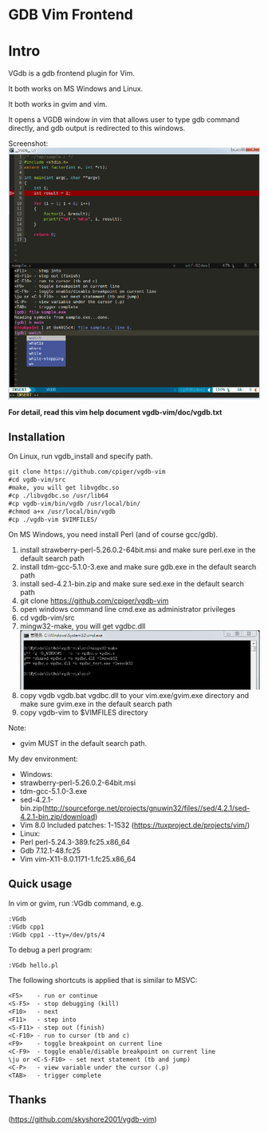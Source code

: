GDB Vim Frontend
=================
# Intro

VGdb is a gdb frontend plugin for Vim.

It both works on MS Windows and Linux. 

It both works in gvim and vim.

It opens a VGDB window in vim that allows user to type gdb command directly, 
and gdb output is redirected to this windows.

Screenshot:
![Screenshot](https://github.com/cpiger/vgdb-vim/blob/master/vgdb-vim.png)

**For detail, read this vim help document vgdb-vim/doc/vgdb.txt**

## Installation

On Linux, run vgdb_install and specify path.

    git clone https://github.com/cpiger/vgdb-vim
    #cd vgdb-vim/src
    #make, you will get libvgdbc.so
    #cp ./libvgdbc.so /usr/lib64
    #cp vgdb-vim/bin/vgdb /usr/local/bin/
    #chmod a+x /usr/local/bin/vgdb
    #cp ./vgdb-vim $VIMFILES/

On MS Windows, you need install Perl (and of course gcc/gdb).
   1. install strawberry-perl-5.26.0.2-64bit.msi and make sure perl.exe in the default search path
   2. install tdm-gcc-5.1.0-3.exe and make sure gdb.exe in the default search path
   3. install sed-4.2.1-bin.zip and make sure sed.exe in the default search path
   4. git clone https://github.com/cpiger/vgdb-vim
   5. open windows command line cmd.exe as administrator privileges
   6. cd vgdb-vim/src
   7. mingw32-make, you will get vgdbc.dll
   ![](https://github.com/cpiger/vgdb-vim/blob/master/mingw32-make.png)
   8. copy vgdb vgdb.bat vgdbc.dll to your vim.exe/gvim.exe directory and make sure gvim.exe in the default search path
   9. copy vgdb-vim to $VIMFILES directory

Note: 
- gvim MUST in the default search path.

My dev environment:
- Windows: 
 - strawberry-perl-5.26.0.2-64bit.msi
 - tdm-gcc-5.1.0-3.exe
 - sed-4.2.1-bin.zip(http://sourceforge.net/projects/gnuwin32/files//sed/4.2.1/sed-4.2.1-bin.zip/download)
 - Vim 8.0 Included patches: 1-1532 (https://tuxproject.de/projects/vim/)
- Linux:
 - Perl perl-5.24.3-389.fc25.x86_64
 - Gdb 7.12.1-48.fc25
 - Vim vim-X11-8.0.1171-1.fc25.x86_64

## Quick usage

In vim or gvim, run :VGdb command, e.g.

	:VGdb
	:VGdb cpp1
	:VGdb cpp1 --tty=/dev/pts/4

To debug a perl program:

	:VGdb hello.pl

The following shortcuts is applied that is similar to MSVC: 

	<F5> 	- run or continue
	<S-F5> 	- stop debugging (kill)
	<F10> 	- next
	<F11> 	- step into
	<S-F11> - step out (finish)
	<C-F10>	- run to cursor (tb and c)
	<F9> 	- toggle breakpoint on current line
	<C-F9> 	- toggle enable/disable breakpoint on current line
	\ju or <C-S-F10> - set next statement (tb and jump)
	<C-P> 	- view variable under the cursor (.p)
    <TAB>   - trigger complete 

## Thanks
   
   (https://github.com/skyshore2001/vgdb-vim)
